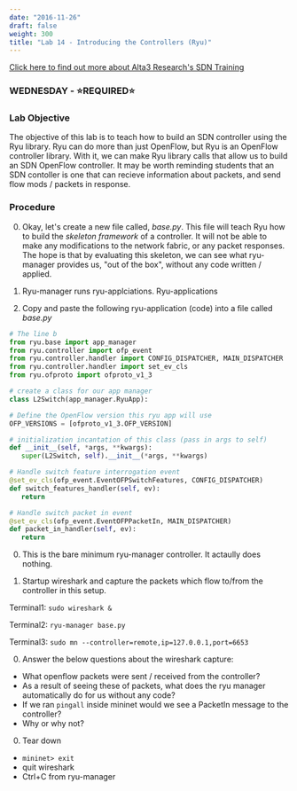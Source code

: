 ```yaml
---
date: "2016-11-26"
draft: false
weight: 300
title: "Lab 14 - Introducing the Controllers (Ryu)"
---
```

[Click here to find out more about Alta3 Research's SDN Training](https://alta3.com/courses/sdn)

### WEDNESDAY - &#x2B50;REQUIRED&#x2B50;

### Lab Objective
The objective of this lab is to teach how to build an SDN controller using the Ryu library. Ryu can do more than just OpenFlow, but Ryu is an OpenFlow controller library. With it, we can make Ryu library calls that allow us to build an SDN OpenFlow controller. It may be worth reminding students that an SDN contoller is one that can recieve information about packets, and send flow mods / packets in response.

### Procedure

0. Okay, let's create a new file called, *base.py*. This file will teach Ryu how to build the *skeleton framework* of a controller. It will not be able to make any modifications to the network fabric, or any packet responses. The hope is that by evaluating this skeleton, we can see what ryu-manager provides us, "out of the box", without any code written / applied.

0. Ryu-manager runs ryu-applciations. Ryu-applications 

0. Copy and paste the following ryu-application (code) into a file called *base.py*

  ``` python
  # The line b
  from ryu.base import app_manager
  from ryu.controller import ofp_event
  from ryu.controller.handler import CONFIG_DISPATCHER, MAIN_DISPATCHER
  from ryu.controller.handler import set_ev_cls
  from ryu.ofproto import ofproto_v1_3

  # create a class for our app manager
  class L2Switch(app_manager.RyuApp):

  # Define the OpenFlow version this ryu app will use
  OFP_VERSIONS = [ofproto_v1_3.OFP_VERSION]

  # initialization incantation of this class (pass in args to self)
  def __init__(self, *args, **kwargs):
     super(L2Switch, self).__init__(*args, **kwargs)

  # Handle switch feature interrogation event
  @set_ev_cls(ofp_event.EventOFPSwitchFeatures, CONFIG_DISPATCHER)
  def switch_features_handler(self, ev):
     return

  # Handle switch packet in event
  @set_ev_cls(ofp_event.EventOFPPacketIn, MAIN_DISPATCHER)
  def packet_in_handler(self, ev):
     return

  ```
  
0.  This is the bare minimum ryu-manager controller.  It actaully does nothing.

0. Startup wireshark and capture the packets which flow to/from the controller in this setup.

  Terminal1: `sudo wireshark &`
  
  Terminal2: `ryu-manager base.py`

  Terminal3: `sudo mn --controller=remote,ip=127.0.0.1,port=6653`

0. Answer the below questions about the wireshark capture:

  * What openflow packets were sent / received from the controller?
  * As a result of seeing these of packets, what does the ryu manager automatically do for us without any code?
  * If we ran `pingall` inside mininet would we see a PacketIn message to the controller?
  * Why or why not?

0. Tear down

  * `mininet> exit`
  * quit wireshark
  * Ctrl+C from ryu-manager

